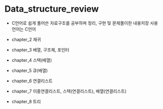 # Data_structure_review

* C언어로 쉽게 풀어쓴 자료구조를 공부하며 정리, 구현 및 문제풀이한 내용저장
사용언어는 C언어

* chapter_2 재귀
* chapter_3 배열, 구조체, 포인터
* chapter_4 스택(배열)
* chapter_5 큐(배열)
* chapter_6 연결리스트
* chapter_7 이중연결리스트, 스택(연결리스트), 배열(연결리스트)
* chapter_8 트리

